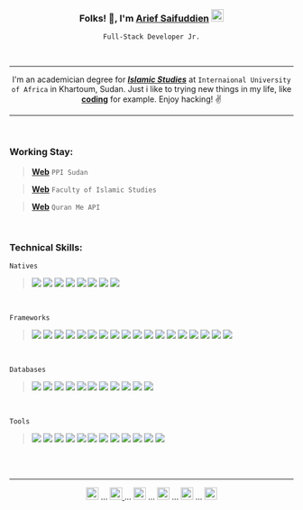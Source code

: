 <br>

<h3 align="center">Folks! 👋, I'm <a href="https://instagram.com/ariefsaifuddien" target="_blank" rel="noreferrer"><strong>Arief Saifuddien</strong></a> <img alt="idflag" width="22px" src="https://www.searchmap.eu/images/indonesia.png" /></h3>
<p align="center"><code>Full-Stack Developer Jr.</code></p>

<br>

---

<p align="center">I'm an academician degree for <a href="https://islamicstudies.vercel.app" target="_blank" rel="noreferrer"><strong><i>Islamic Studies</i></strong></a> at <code>Internaional University of Africa</code> in Khartoum, Sudan. Just i like to trying new things in my life, like <strong><u>coding</u></strong> for example. Enjoy hacking! ✌</p> 

---

<br>

### Working Stay:

> __[Web](https://ppisudan.com)__ ```PPI Sudan```

> __[Web](https://islamicstudies.vercel.app)__ ```Faculty of Islamic Studies```

> __[Web](https://quranme.vercel.app)__ ```Quran Me API```

<br>

### Technical Skills:

```Natives```

> ![](https://img.shields.io/badge/Markup-HTML-informational?style=plastic&logo=HTML5&color=E34C26)
> ![](https://img.shields.io/badge/Markup-Markdown-informational?style=plastic&logo=Markdown&color=white)
> ![](https://img.shields.io/badge/Style-CSS-informational?style=plastic&logo=CSS3&color=2965f1)
> ![](https://img.shields.io/badge/Language-Javascript-informational?style=plastic&logo=JavaScript&color=F7DF1E)
> ![](https://img.shields.io/badge/Language-Typescript-informational?style=plastic&logo=TypeScript&color=blue)
> ![](https://img.shields.io/badge/Language-PHP-informational?style=plastic&logo=php&color=334477)
> ![](https://img.shields.io/badge/Language-Python-informational?style=plastic&logo=Python&color=003B57)
> ![](https://img.shields.io/badge/Language-Go-informational?style=plastic&logo=Go&color=FFFFFF)
    
<br>

```Frameworks```

> ![](https://img.shields.io/badge/Style-Bootstrap-informational?style=plastic&logo=bootstrap&color=553399)
> ![](https://img.shields.io/badge/Style-Bulma-informational?style=plastic&logo=bulma&color=green)
> ![](https://img.shields.io/badge/Style-Tailwind-informational?style=plastic&logo=tailwind-css&color=117799)
> ![](https://img.shields.io/badge/Style-SASS-informational?style=plastic&logo=SASS&color=pink)
> ![](https://img.shields.io/badge/Style-LESS-informational?style=plastic&logo=LESS&color=blue)
> ![](https://img.shields.io/badge/Language-Laravel-informational?style=plastic&logo=Laravel&color=darkred)
> ![](https://img.shields.io/badge/Language-jQuery-informational?style=plastic&logo=jquery&color=ffffff)
> ![](https://img.shields.io/badge/Language-ReactJS-informational?style=plastic&logo=react&color=61DAFB)
> ![](https://img.shields.io/badge/Language-NextJS-informational?style=plastic&logo=next.js&color=black)
> ![](https://img.shields.io/badge/Language-VueJS-informational?style=plastic&logo=vuedotjs&color=11ss11)
> ![](https://img.shields.io/badge/Language-NuxtJS-informational?style=plastic&logo=nuxtdotjs&color=00DC82)
> ![](https://img.shields.io/badge/Server-NodeJS-informational?style=plastic&logo=node.js&color=007700)
> ![](https://img.shields.io/badge/Server-ExpressJS-informational?style=plastic&logo=express&color=aaaaaa)
> ![](https://img.shields.io/badge/Server-Flask-informational?style=plastic&logo=flask&color=white)
> ![](https://img.shields.io/badge/Server-Fiber-informational?style=plastic&logo=go&color=lightblue)
> ![](https://img.shields.io/badge/Mobile-Expo-informational?style=plastic&logo=expo&color=222222)
> ![](https://img.shields.io/badge/Mobile-React%20Native-informational?style=plastic&logo=react&color=212121)
> ![](https://img.shields.io/badge/Mobile-Ionic-informational?style=plastic&logo=ionic&color=blue)

<br>

```Databases```

> ![](https://img.shields.io/badge/Database-MongoDB-informational?style=plastic&logo=mongodb&color=007700)
> ![](https://img.shields.io/badge/Database-MariaDB-informational?style=plastic&logo=mariadb&color=bbbbbb)
> ![](https://img.shields.io/badge/Database-MySQL-informational?style=plastic&logo=mysql&color=lightblue)
> ![](https://img.shields.io/badge/Database-PostgreSQL-informational?style=plastic&logo=postgresql&color=white)
> ![](https://img.shields.io/badge/Database-SQLite-informational?style=plastic&logo=sqlite&color=darkgrey)
> ![](https://img.shields.io/badge/ORM-Sequelize-informational?style=plastic&logo=sequelize&color=blue)
> ![](https://img.shields.io/badge/ORM-Prisma-informational?style=plastic&logo=prisma&color=yellow)
> ![](https://img.shields.io/badge/ORM-Mongoose-informational?style=plastic&logo=mongodb&color=red)
> ![](https://img.shields.io/badge/ORM-SQLAlchemy-informational?style=plastic&logo=flask&color=black)
> ![](https://img.shields.io/badge/ORM-Eloquent-informational?style=plastic&logo=laravel&color=pink)
> ![](https://img.shields.io/badge/ORM-GORM-informational?style=plastic&logo=go&color=white)

<br>

```Tools```

> ![](https://img.shields.io/badge/Packages-NPM-informational?style=plastic&logo=npm&color=red)
> ![](https://img.shields.io/badge/Packages-Yarn-informational?style=plastic&logo=yarn&color=blue)
> ![](https://img.shields.io/badge/Bundler-Webpack-informational?style=plastic&logo=webpack&color=white)
> ![](https://img.shields.io/badge/Bundler-Vite-informational?style=plastic&logo=vite&color=purple)
> ![](https://img.shields.io/badge/Auth-JWT-informational?style=plastic&logo=JSON%20web%20tokens&color=white)
> ![](https://img.shields.io/badge/Auth-PassportJS-informational?style=plastic&logo=passport&color=green)
> ![](https://img.shields.io/badge/Control-Git-informational?style=plastic&logo=git&color=red)
> ![](https://img.shields.io/badge/Control-Github-informational?style=plastic&logo=github&color=white)
> ![](https://img.shields.io/badge/Tools-Insomnia-informational?style=plastic&logo=insomnia&color=5849BE)
> ![](https://img.shields.io/badge/Tools-Figma-informational?style=plastic&logo=figma&color=333fff)
> ![](https://img.shields.io/badge/Tools-Affinity-informational?style=plastic&logo=affinity-designer&color=blue)
> ![](https://img.shields.io/badge/Tools-VSCode-informational?style=plastic&logo=visual-studio-code&color=lightblue)

<br>
<br>

---

<p align="center">
  <a href="http://wa.me/+249121208279" target="_blank" rel="noreferrer"><img alt="wa" width="22px" src="https://cdn.jsdelivr.net/npm/simple-icons@v3/icons/whatsapp.svg" /></a> ... 
  <a href="https://instagram.com/ariefsaifudien" target="_blank" rel="noreferrer"><img alt="ig" width="22px" src="https://cdn.jsdelivr.net/npm/simple-icons@v3/icons/instagram.svg" /> </a> ... 
  <a href="https://twitter.com/ariefsaifudien" target="_blank" rel="noreferrer"><img alt="tw" width="22px" src="https://cdn.jsdelivr.net/npm/simple-icons@v3/icons/twitter.svg" /></a> ... 
  <a href="https://facebook.com/ariefsaifudien01" target="_blank" rel="noreferrer"><img alt="fb" width="22px" src="https://cdn.jsdelivr.net/npm/simple-icons@v3/icons/facebook.svg" /></a> ... 
  <a href="https://linkedin.com/in/ariefsaifudien" target="_blank" rel="noreferrer"><img alt="li" width="22px" src="https://cdn.jsdelivr.net/npm/simple-icons@v3/icons/linkedin.svg" /></a> ... 
  <a href="mailto:ariefsaifudien01@gmail.com" target="_blank" rel="noreferrer"><img alt="gm" width="22px" src="https://cdn.jsdelivr.net/npm/simple-icons@v3/icons/gmail.svg" color="red" /></a>
</p>

